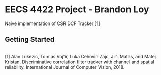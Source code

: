 # EECS 4422 Project - Brandon Loy
 Naive implementation of CSR DCF Tracker [1]
 
## Getting Started
```

```
 



[1] Alan Lukezic, Tom'as Voj'ir, Luka Cehovin Zajc, Jir'i Matas, and Matej Kristan. Discriminative correlation filter tracker with channel and spatial reliability. International Journal of Computer Vision, 2018.
